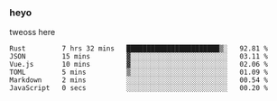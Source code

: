 ### heyo
tweoss here

<!--START_SECTION:waka-->

```text
Rust         7 hrs 32 mins   ███████████████████████▒░   92.81 %
JSON         15 mins         ▓░░░░░░░░░░░░░░░░░░░░░░░░   03.11 %
Vue.js       10 mins         ▓░░░░░░░░░░░░░░░░░░░░░░░░   02.06 %
TOML         5 mins          ▒░░░░░░░░░░░░░░░░░░░░░░░░   01.09 %
Markdown     2 mins          ░░░░░░░░░░░░░░░░░░░░░░░░░   00.54 %
JavaScript   0 secs          ░░░░░░░░░░░░░░░░░░░░░░░░░   00.20 %
```

<!--END_SECTION:waka-->

<!--
**Tweoss/tweoss** is a ✨ _special_ ✨ repository because its `README.md` (this file) appears on your GitHub profile.

Here are some ideas to get you started:

- 🔭 I’m currently working on ...
- 🌱 I’m currently learning ...
- 👯 I’m looking to collaborate on ...
- 🤔 I’m looking for help with ...
- 💬 Ask me about ...
- 📫 How to reach me: ...
- 😄 Pronouns: ...
- ⚡ Fun fact: ...
-->

